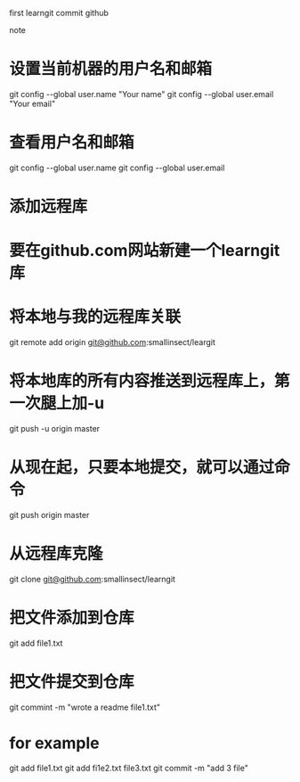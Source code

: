 first learngit commit github

note

# 设置当前机器的用户名和邮箱
git config --global user.name "Your name"
git config --global user.email "Your email"

# 查看用户名和邮箱
git config --global user.name
git config --global user.email

# 添加远程库
# 要在github.com网站新建一个learngit库
# 将本地与我的远程库关联
git remote add origin git@github.com:smallinsect/leargit
# 将本地库的所有内容推送到远程库上，第一次腿上加-u
git push -u origin master
# 从现在起，只要本地提交，就可以通过命令
git push origin master

# 从远程库克隆
git clone git@github.com:smallinsect/learngit

# 把文件添加到仓库
git add file1.txt
# 把文件提交到仓库
git commint -m "wrote a readme file1.txt"

# for example
git add file1.txt
git add fi1e2.txt file3.txt
git commit -m "add 3 file"
